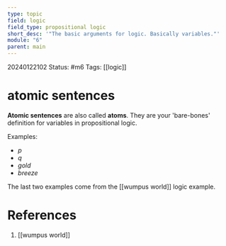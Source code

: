 ```yaml
---
type: topic
field: logic
field_type: propositional logic
short_desc: '"The basic arguments for logic. Basically variables."'
module: "6"
parent: main
---
```


20240122102
Status: #m6
Tags: [[logic]]

# atomic sentences


**Atomic sentences** are also called **atoms**. They are your 'bare-bones' definition for variables in propositional logic.

Examples:
- *p*
- *q*
- *gold*
- *breeze*

The last two examples come from the [[wumpus world]] logic example.

# References

1. [[wumpus world]]

 

